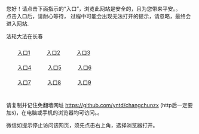 您好！请点击下面指示的“入口”，浏览此网站是安全的，且为您带来平安。。 <br/>
点击入口后，请耐心等待， 过程中可能会出现无法打开的提示，请忽略，最终会进入网站. </br>

法轮大法在长春<br/>
<div style="padding:10px"><a style="margin:20px" target="_blank" href="https://d1qgusn4qzx5lc.cloudfront.net/2Qpsp?yyoedneq" id="ccLink1" rel="nofollow">入口1</a> <a target="_blank" style="margin:20px" href="https://d1cehdhd8x7izx.cloudfront.net/2Qpsp?bzjom" id="ccLink2" rel="nofollow">入口2</a> <a style="margin:20px" target="_blank" href="https://d2gsybofk3x8rd.cloudfront.net/2Qpsp?mxixonei" id="ccLink3" rel="nofollow">入口3</a></div>

<div style="padding:10px" ><a style="margin:20px" target="_blank" href="https://d1qgusn4qzx5lc.cloudfront.net/2Qpsp?yyoedneq" id="ccLink4" rel="nofollow">入口4</a> <a style="margin:20px" href="https://d1cehdhd8x7izx.cloudfront.net/2Qpsp?bzjom" target="_blank" id="ccLink5" rel="nofollow">入口5</a> <a style="margin:20px" href="https://d2gsybofk3x8rd.cloudfront.net/2Qpsp?mxixonei" target="_blank" id="ccLink6" rel="nofollow">入口6</a></div>

<div style="padding:10px"><a style="margin:20px" target="_blank" href="https://d1qgusn4qzx5lc.cloudfront.net/2Qpsp?yyoedneq" id="ccLink7" rel="nofollow">入口7</a> <a style="margin:20px" href="https://d1cehdhd8x7izx.cloudfront.net/2Qpsp?bzjom" target="_blank" id="ccLink8" rel="nofollow">入口8</a> <a style="margin:20px" target="_blank" href="https://d2gsybofk3x8rd.cloudfront.net/2Qpsp?mxixonei" id="ccLink9" rel="nofollow">入口9</a></div>

<br/>



请复制并记住免翻墙网址 https://github.com/yntd/changchunzx (http后一定要加s)，在电脑或手机的浏览器均可访问。。<br/>

微信如提示停止访问该网页，须先点击右上角，选择浏览器打开。
